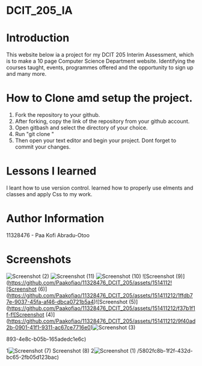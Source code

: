 # DCIT_205_IA
# Introduction
This website below ia a project for my DCIT 205 Interim Assessment, which is to make a 10 page Computer Science Department website. Identifying the courses taught, events, programmes offered and the opportunity to sign up and many more.
# How to Clone amd setup the project.
1. Fork the repository to your github.
2. After forking, copy the link of the repository from your github account.
3. Open gitbash and select the directory of your choice.
4. Run "git clone <url>"
5. Then open your text editor and begin your project. Dont forget to commit your changes.

# Lessons I learned
I leant how to use version control.
learned how to properly use elments and classes and apply Css to my work.

# Author Information
11328476 - Paa Kofi Abradu-Otoo


# Screenshots


![Screenshot (2)](https://github.com/Paakofiao/11328476_DCIT_205/assets/151411212/8a53381e-60ef-4426-8463-c1dea5120e50)
![Screenshot (11)](https://github.com/Paakofiao/11328476_DCIT_205/assets/151411212/fcfd621a-0097-422c-8a01-a1fa14d7541a)
![Screenshot (10)](https://github.com/Paakofiao/11328476_DCIT_205/assets/151411212/cbb4818a-3b8d-4e47-861b-3c618434506d)
![Screenshot (9)](https://github.com/Paakofiao/11328476_DCIT_205/assets/1514112![Screenshot (6)](https://github.com/Paakofiao/11328476_DCIT_205/assets/151411212/1ffdb77e-9037-45fa-af46-dbca0721b5a4)![Screenshot (5)](https://github.com/Paakofiao/11328476_DCIT_205/assets/151411212/f37b1f1f-f![Screenshot (4)](https://github.com/Paakofiao/11328476_DCIT_205/assets/151411212/9f40ad2b-0901-41f1-9311-ac67ce7716e0)![Screenshot (3)](https://github.com/Paakofiao/11328476_DCIT_205/assets/151411212/8bdce1a5-d084-4d6a-9e6e-3542a7f41e61)

893-4e8c-b05b-165adedc1e6c)

1![![Screenshot (7)](https://github.com/Paakofiao/11328476_DCIT_205/assets/151411212/c4dc0871-7c02-420d-a17f-3da47f1bac3b)
Screenshot (8)](https://github.com/Paakofiao/11328476_DCIT_205/assets/151411212/f2f836d4-b1f9-4a36-b814-e7443b96b180)
2![Screenshot (1)](https://github.com/Paakofiao/11328476_DCIT_205/assets/151411212/6545f742-f3b2-4701-84ef-40d02bf0422e)
/5802fc8b-1f2f-432d-bc65-2fb05d123bac)
